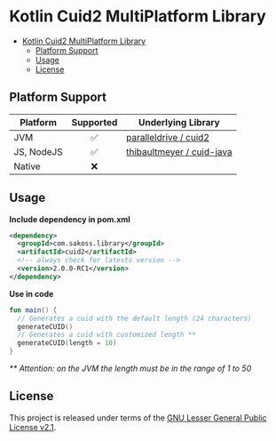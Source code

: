 # Kotlin Cuid2 MultiPlatform Library

<!-- TOC -->
* [Kotlin Cuid2 MultiPlatform Library](#kotlin-cuid2-multiplatform-library)
  * [Platform Support](#platform-support)
  * [Usage](#usage)
  * [License](#license)
<!-- TOC -->

## Platform Support

| Platform   | Supported | Underlying Library                                                      |
|------------|:---------:|-------------------------------------------------------------------------|
| JVM        |     ✅     | [paralleldrive / cuid2](https://github.com/paralleldrive/cuid2)         |
| JS, NodeJS |     ✅     | [thibaultmeyer / cuid-java](https://github.com/thibaultmeyer/cuid-java) |
| Native     |     ❌     |                                                                         |

## Usage

**Include dependency in pom.xml**

```xml
<dependency>
  <groupId>com.sakoss.library</groupId>
  <artifactId>cuid2</artifactId>
  <!-- always check for latests version -->
  <version>2.0.0-RC1</version>
</dependency>
```

**Use in code**

```kotlin
fun main() {
  // Generates a cuid with the default length (24 characters) 
  generateCUID()
  // Generates a cuid with customized length **
  generateCUID(length = 10)
}
```
_** Attention: on the JVM the length must be in the range of 1 to 50_

## License
This project is released under terms of the [GNU Lesser General Public License v2.1](https://github.com/Sakoss-Developers/cuid/blob/main/LICENSE).